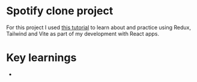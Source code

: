 # Spotify clone project

For this project I used [this tutorial](https://www.youtube.com/watch?v=I1cpb0tYV74&t=445s&ab_channel=JavaScriptMastery) to learn about and practice using Redux, Tailwind and Vite as part of my development with React apps.

# Key learnings

-

